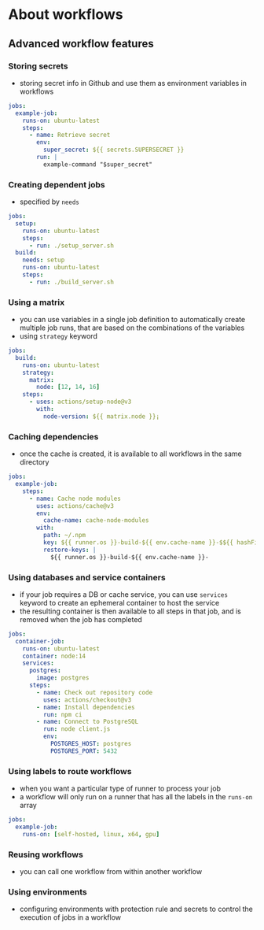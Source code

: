 # About workflows

## Advanced workflow features

### Storing secrets
- storing secret info in Github and use them as environment variables in workflows
```yml
jobs:
  example-job:
    runs-on: ubuntu-latest
    steps:
      - name: Retrieve secret
        env: 
          super_secret: ${{ secrets.SUPERSECRET }}
        run: |
          example-command "$super_secret"
```

### Creating dependent jobs
- specified by `needs`

```yml
jobs:
  setup: 
    runs-on: ubuntu-latest
    steps:
      - run: ./setup_server.sh
  build:
    needs: setup
    runs-on: ubuntu-latest
    steps:
      - run: ./build_server.sh
```

### Using a matrix
- you can use variables in a single job definition to automatically create multiple job runs,
that are based on the combinations of the variables
- using `strategy` keyword

```yml
jobs:
  build:
    runs-on: ubuntu-latest
    strategy:
      matrix: 
        node: [12, 14, 16]
    steps:
      - uses: actions/setup-node@v3
        with:
          node-version: ${{ matrix.node }}¡

```

### Caching dependencies
- once the cache is created, it is available to all workflows in the same directory

```yml
jobs:
  example-job:
    steps:
      - name: Cache node modules
        uses: actions/cache@v3
        env:
          cache-name: cache-node-modules
        with:
          path: ~/.npm
          key: ${{ runner.os }}-build-${{ env.cache-name }}-$${{ hashFiles('**/package-lock.json') }}
          restore-keys: |
            ${{ runner.os }}-build-${{ env.cache-name }}-

```

### Using databases and service containers
- if your job requires a DB or cache service, you can use `services` keyword to create an ephemeral container to host the service
- the resulting container is then available to all steps in that job, and is removed when the job has completed

```yml
jobs:
  container-job:
    runs-on: ubuntu-latest
    container: node:14
    services:
      postgres:
        image: postgres
      steps:
        - name: Check out repository code
          uses: actions/checkout@v3
        - name: Install dependencies
          run: npm ci
        - name: Connect to PostgreSQL
          run: node client.js
          env:
            POSTGRES_HOST: postgres
            POSTGRES_PORT: 5432
```

### Using labels to route workflows
- when you want a particular type of runner to process your job
- a workflow will only run on a runner that has all the labels in the `runs-on` array

```yml
jobs:
  example-job:
    runs-on: [self-hosted, linux, x64, gpu]

```

### Reusing workflows
- you can call one workflow from within another workflow

### Using environments
- configuring environments with protection rule and secrets to control the execution of jobs in a workflow

